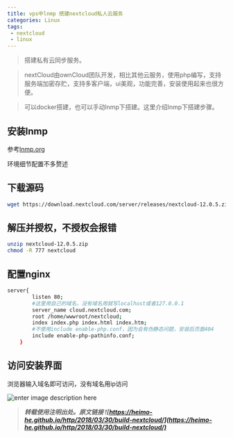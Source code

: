 ```yaml
---
title: vps中lnmp 搭建nextcloud私人云服务
categories: Linux
tags:
 - nextcloud
 - linux
---
```


> 搭建私有云同步服务。

> nextCloud由ownCloud团队开发，相比其他云服务，使用php编写，支持服务端加密存贮，支持多客户端，ui美观，功能完善，安装使用起来也很方便。

> 可以docker搭建，也可以手动lnmp下搭建。这里介绍lnmp下搭建步骤。

<!-- more -->

## 安装lnmp

参考[lnmp.org](lnmp.org)

环境细节配置不多赘述

## 下载源码

```bash
wget https://download.nextcloud.com/server/releases/nextcloud-12.0.5.zip
```

## 解压并授权，不授权会报错

```bash
unzip nextcloud-12.0.5.zip
chmod -R 777 nextcloud
```

## 配置nginx

```bash
server{
        listen 80;
        #这里用自己的域名，没有域名用就写localhost或者127.0.0.1
        server_name cloud.nextcloud.com;
        root /home/wwwroot/nextcloud;
        index index.php index.html index.htm;
        #不使用include enable-php.conf，因为会有伪静态问题，安装后页面404
        include enable-php-pathinfo.conf;
    }
```

## 访问安装界面
浏览器输入域名即可访问，没有域名用ip访问

![enter image description here](https://ws1.sinaimg.cn/large/005H70QEgy1fo6vfvt1dcj30kn0bxab4.jpg)



> ***转载使用注明出处。原文链接 ![https://heimo-he.github.io/http/2018/03/30/build-nextcloud/](https://heimo-he.github.io/http/2018/03/30/build-nextcloud/)***